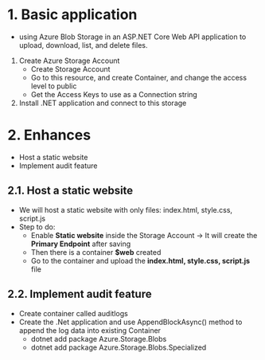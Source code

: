 # 1. Basic application

- using Azure Blob Storage in an ASP.NET Core Web API application to upload, download, list, and delete files.

1. Create Azure Storage Account
   - Create Storage Account
   - Go to this resource, and create Container, and change the access level to public
   - Get the Access Keys to use as a Connection string
2. Install .NET application and connect to this storage

# 2. Enhances

- Host a static website
- Implement audit feature

## 2.1. Host a static website
- We will host a static website with only files: index.html, style.css, script.js
- Step to do:
  - Enable **Static website** inside the Storage Account -> It will create the **Primary Endpoint** after saving
  - Then there is a container **$web** created
  - Go to the container and upload the **index.html, style.css, script.js** file

## 2.2. Implement audit feature
- Create container called auditlogs
- Create the .Net application and use AppendBlockAsync() method to append the log data into existing Container
  - dotnet add package Azure.Storage.Blobs
  - dotnet add package Azure.Storage.Blobs.Specialized
